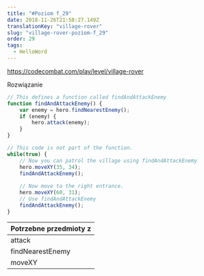 ```yaml
---
title: "#Poziom f_29"
date: 2018-11-26T21:58:27.149Z
translationKey: "village-rover"
slug: "village-rover-poziom-f_29"
order: 29
tags:
  - HelloWord
---
```


> 

https://codecombat.com/play/level/village-rover

Rozwiązanie

```javascript
// This defines a function called findAndAttackEnemy
function findAndAttackEnemy() {
    var enemy = hero.findNearestEnemy();
    if (enemy) {
        hero.attack(enemy);
    }
}

// This code is not part of the function.
while(true) {
    // Now you can patrol the village using findAndAttackEnemy
    hero.moveXY(35, 34);
    findAndAttackEnemy();
    
    // Now move to the right entrance.
    hero.moveXY(60, 31);
    // Use findAndAttackEnemy
    findAndAttackEnemy();
}

```

Potrzebne przedmioty z |
--- |
attack |
findNearestEnemy |
moveXY |


